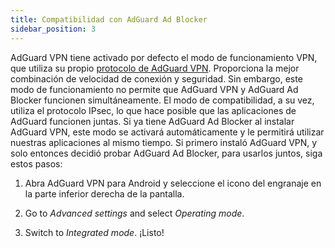```yaml
---
title: Compatibilidad con AdGuard Ad Blocker
sidebar_position: 3
---
```


AdGuard VPN tiene activado por defecto el modo de funcionamiento VPN, que utiliza su propio [protocolo de AdGuard VPN](/general/adguard-vpn-protocol). Proporciona la mejor combinación de velocidad de conexión y seguridad. Sin embargo, este modo de funcionamiento no permite que AdGuard VPN y AdGuard Ad Blocker funcionen simultáneamente. El modo de compatibilidad, a su vez, utiliza el protocolo IPsec, lo que hace posible que las aplicaciones de AdGuard funcionen juntas. Si ya tiene AdGuard Ad Blocker al instalar AdGuard VPN, este modo se activará automáticamente y le permitirá utilizar nuestras aplicaciones al mismo tiempo. Si primero instaló AdGuard VPN, y solo entonces decidió probar AdGuard Ad Blocker, para usarlos juntos, siga estos pasos:

1. Abra AdGuard VPN para Android y seleccione el icono del engranaje en la parte inferior derecha de la pantalla.

2. Go to *Advanced settings* and select *Operating mode*.

3. Switch to *Integrated mode*. ¡Listo!
